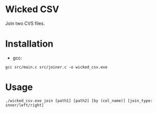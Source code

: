 # Wicked CSV
Join two CVS files.

# Installation
- gcc:
```[shell]
gcc src/main.c src/joiner.c -o wicked_csv.exe
```

# Usage
```[shell]
./wicked_csv.exe join [path1] [path2] [by (col_name)] [join_type: inner/left/right]
```
